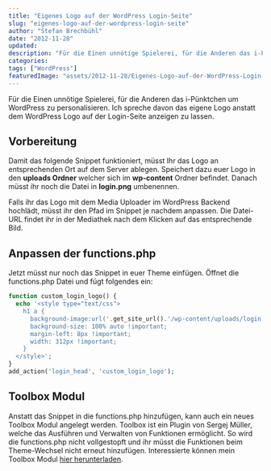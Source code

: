 ```yaml
---
title: "Eigenes Logo auf der WordPress Login-Seite"
slug: "eigenes-logo-auf-der-wordpress-login-seite"
author: "Stefan Brechbühl"
date: "2012-11-28"
updated:
description: "Für die Einen unnötige Spielerei, für die Anderen das i-Pünktchen um WordPress zu personalisieren. Ich spreche davon das eigene Logo anstatt dem WordPress Logo auf der Login-Seite anzeigen zu lassen."
categories:
tags: ["WordPress"]
featuredImage: "assets/2012-11-28/Eigenes-Logo-auf-der-WordPress-Login-Seite.jpg"
---
```

Für die Einen unnötige Spielerei, für die Anderen das i-Pünktchen um WordPress zu personalisieren. Ich spreche davon das eigene Logo anstatt dem WordPress Logo auf der Login-Seite anzeigen zu lassen.

## Vorbereitung

Damit das folgende Snippet funktioniert, müsst Ihr das Logo an entsprechenden Ort auf dem Server ablegen. Speichert dazu euer Logo in den **uploads Ordner** welcher sich im **wp-content** Ordner befindet. Danach müsst ihr noch die Datei in **login.png** umbenennen.

Falls ihr das Logo mit dem Media Uploader im WordPress Backend hochlädt, müsst ihr den Pfad im Snippet je nachdem anpassen. Die Datei-URL findet ihr in der Mediathek nach dem Klicken auf das entsprechende Bild.

## Anpassen der functions.php

Jetzt müsst nur noch das Snippet in euer Theme einfügen. Öffnet die functions.php Datei und fügt folgendes ein:

``` php
function custom_login_logo() {
  echo '<style type="text/css">
    h1 a {
      background-image:url('.get_site_url().'/wp-content/uploads/login.png) !important;
      background-size: 100% auto !important;
      margin-left: 8px !important;
      width: 312px !important;
    }
  </style>';
}
add_action('login_head', 'custom_login_logo');
```

## Toolbox Modul

Anstatt das Snippet in die functions.php hinzufügen, kann auch ein neues Toolbox Modul angelegt werden. Toolbox ist ein Plugin von Sergej Müller, welche das Ausführen und Verwalten von Funktionen ermöglicht. So wird die functions.php nicht vollgestopft und ihr müsst die Funktionen beim Theme-Wechsel nicht erneut hinzufügen. Interessierte können mein Toolbox Modul [hier herunterladen](https://gist.github.com/pixelstrolch/4176105 "WP Toolbox Modul: Eigenes Login Logo").
